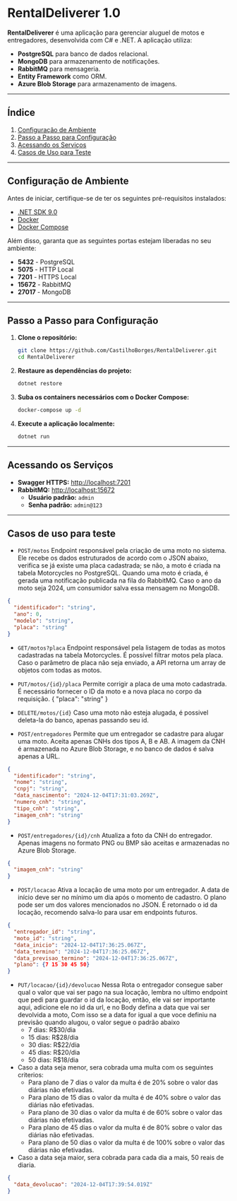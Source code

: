 # RentalDeliverer 1.0

**RentalDeliverer** é uma aplicação para gerenciar aluguel de motos e entregadores, desenvolvida com C# e .NET. A aplicação utiliza:

- **PostgreSQL** para banco de dados relacional.
- **MongoDB** para armazenamento de notificações.
- **RabbitMQ** para mensageria.
- **Entity Framework** como ORM.
- **Azure Blob Storage** para armazenamento de imagens.

---

## Índice

1. [Configuração de Ambiente](#configuração-de-ambiente)
2. [Passo a Passo para Configuração](#passo-a-passo-para-configuração)
3. [Acessando os Serviços](#acessando-os-serviços)
4. [Casos de Uso para Teste](#casos-de-uso-para-teste)
---

## Configuração de Ambiente

Antes de iniciar, certifique-se de ter os seguintes pré-requisitos instalados:

- [.NET SDK 9.0](https://dotnet.microsoft.com/download/dotnet/9.0)
- [Docker](https://www.docker.com/get-started)
- [Docker Compose](https://docs.docker.com/compose/install/)

Além disso, garanta que as seguintes portas estejam liberadas no seu ambiente:

- **5432** - PostgreSQL
- **5075** - HTTP Local
- **7201** - HTTPS Local
- **15672** - RabbitMQ 
- **27017** - MongoDB

---

## Passo a Passo para Configuração

1. **Clone o repositório:**

   ```bash
   git clone https://github.com/CastilhoBorges/RentalDeliverer.git
   cd RentalDeliverer

2. **Restaure as dependências do projeto:**

   ```bash
   dotnet restore
   
3. **Suba os containers necessários com o Docker Compose:**
   ```bash
   docker-compose up -d

4. **Execute a aplicação localmente:**
   ```bash
   dotnet run

---

## Acessando os Serviços

- **Swagger HTTPS:** [http://localhost:7201](https://localhost:7201/swagger/index.html)
- **RabbitMQ:** [http://localhost:15672](http://localhost:15672)
  - **Usuário padrão:** `admin`
  - **Senha padrão:** `admin@123`

---

## Casos de uso para teste

- `POST/motos` Endpoint responsável pela criação de uma moto no sistema. Ele recebe os dados estruturados de acordo com o JSON abaixo, verifica se já existe uma placa cadastrada; se não, a moto é criada na tabela Motorcycles no PostgreSQL. Quando uma moto é criada, é gerada uma notificação publicada na fila do RabbitMQ. Caso o ano da moto seja 2024, um consumidor salva essa mensagem no MongoDB.
```json
{
  "identificador": "string",
  "ano": 0,
  "modelo": "string",
  "placa": "string"
}
```

- `GET/motos?placa` Endpoint responsável pela listagem de todas as motos cadastradas na tabela Motorcycles. É possível filtrar motos pela placa. Caso o parâmetro de placa não seja enviado, a API retorna um array de objetos com todas as motos.

- `PUT/motos/{id}/placa` Permite corrigir a placa de uma moto cadastrada. É necessário fornecer o ID da moto e a nova placa no corpo da requisição.
{
  "placa": "string"
}

- `DELETE/motos/{id}` Caso uma moto não esteja alugada, é possivel deleta-la do banco, apenas passando seu id.

- `POST/entregadores` Permite que um entregador se cadastre para alugar uma moto. Aceita apenas CNHs dos tipos A, B e AB. A imagem da CNH é armazenada no Azure Blob Storage, e no banco de dados é salva apenas a URL.
```json
{
  "identificador": "string",
  "nome": "string",
  "cnpj": "string",
  "data_nascimento": "2024-12-04T17:31:03.269Z",
  "numero_cnh": "string",
  "tipo_cnh": "string",
  "imagem_cnh": "string"
}
```

- `POST/entregadores/{id}/cnh` Atualiza a foto da CNH do entregador. Apenas imagens no formato PNG ou BMP são aceitas e armazenadas no Azure Blob Storage.
```json
{
  "imagem_cnh": "string"
}
```

- `POST/locacao` Ativa a locação de uma moto por um entregador. A data de início deve ser no mínimo um dia após o momento de cadastro. O plano pode ser um dos valores mencionados no JSON. É retornado o id da locação, recomendo salva-lo para usar em endpoints futuros.
```json
{
  "entregador_id": "string",
  "moto_id": "string",
  "data_inicio": "2024-12-04T17:36:25.067Z",
  "data_termino": "2024-12-04T17:36:25.067Z",
  "data_previsao_termino": "2024-12-04T17:36:25.067Z",
  "plano": {7 15 30 45 50}
}
```

- `PUT/locacao/{id}/devolucao` Nessa Rota o entregador consegue saber qual o valor que vai ser pago na sua locação, lembra no ultimo endpoint que pedi para guardar o id da locação, então, ele vai ser importante aqui, adicione ele no id da url, e no Body defina a data que vai ser devolvida a moto, Com isso se a data for igual a que voce definiu na previsão quando alugou, o valor segue o padrão abaixo
    - 7 dias: R$30/dia
    - 15 dias: R$28/dia
    - 30 dias: R$22/dia
    - 45 dias: R$20/dia
    - 50 dias: R$18/dia
- Caso a data seja menor, sera cobrada uma multa com os seguintes criterios:
   - Para plano de 7 dias o valor da multa é de 20% sobre o valor das diárias não efetivadas.
   - Para plano de 15 dias o valor da multa é de 40% sobre o valor das diárias não efetivadas.
   - Para plano de 30 dias o valor da multa é de 60% sobre o valor das diárias não efetivadas.
   - Para plano de 45 dias o valor da multa é de 80% sobre o valor das diárias não efetivadas.
   - Para plano de 50 dias o valor da multa é de 100% sobre o valor das diárias não efetivadas.
- Caso a data seja maior, sera cobrada para cada dia a mais, 50 reais de diaria.
```json
{
  "data_devolucao": "2024-12-04T17:39:54.019Z"
}
```
